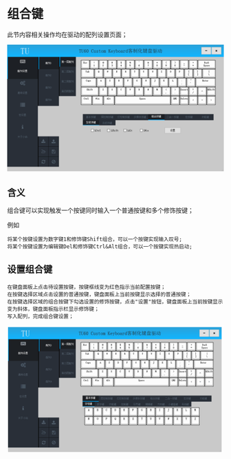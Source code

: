 # 组合键

此节内容相关操作均在驱动的配列设置页面；


![组合键](img/CombKey.png)


## 含义

组合键可以实现触发一个按键同时输入一个普通按键和多个修饰按键；

例如

	将某个按键设置为数字键1和修饰键Shift组合，可以一个按键实现输入叹号;
	将某个按键设置为编辑键Del和修饰键Ctrl&Alt组合，可以一个按键实现热启动;


## 设置组合键

	在键盘面板上点击待设置按键，按键框线变为红色指示当前配置按键；
	在按键选择区域点击设置的普通按键，键盘面板上当前按键显示选择的普通按键；
	在按键选择区域的组合按键下勾选设置的修饰按键，点击"设置"按钮，键盘面板上当前按键显示变为斜体，键盘面板指示栏显示修饰键；
	写入配列，完成组合键设置；

![设置组合键](img/SetCombKey.gif)
	








